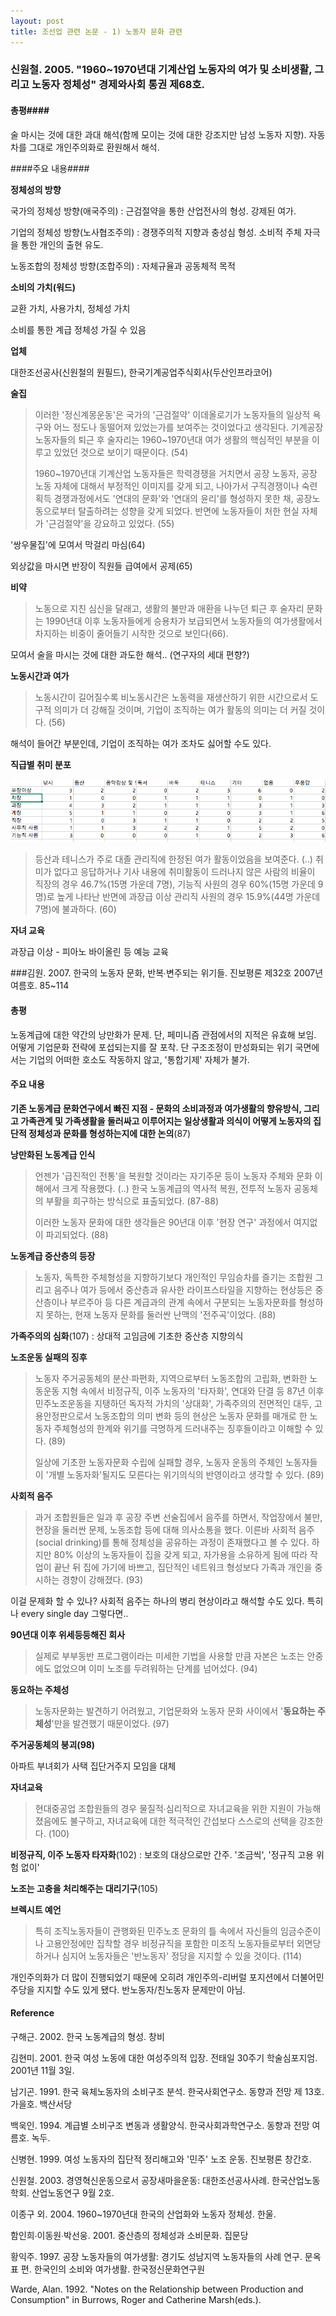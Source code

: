 ```yaml
---
layout: post
title: 조선업 관련 논문 - 1) 노동자 문화 관련
---
```


### 신원철. 2005. "1960~1970년대 기계산업 노동자의 여가 및 소비생활, 그리고 노동자 정체성"  경제와사회 통권 제68호. ###

#### 총평####

술 마시는 것에 대한 과대 해석(함께 모이는 것에 대한 강조지만 남성 노동자 지향). 자동차를 그대로 개인주의화로 환원해서 해석.

####주요 내용####

**정체성의 방향**

국가의 정체성 방향(애국주의) : 근검절약을 통한 산업전사의 형성. 강제된 여가.

기업의 정체성 방향(노사협조주의) : 경쟁주의적 지향과 충성심 형성. 소비적 주체 자극을 통한 개인의 출현 유도.

노동조합의 정체성 방향(조합주의) : 자체규율과 공동체적 목적

**소비의 가치(워드)**

교환 가치, 사용가치, 정체성 가치

소비를 통한 계급 정체성 가질 수 있음

**업체**

대한조선공사(신원철의 원필드), 한국기계공업주식회사(두산인프라코어)

**술집**

> 이러한 '정신계몽운동'은 국가의 '근검절약' 이데올로기가 노동자들의 일상적 욕구와 어느 정도나 동떨어져 있었는가를 보여주는 것이었다고 생각된다. 기계공장 노동자들의 퇴근 후 술자리는 1960~1970년대 여가 생활의 핵심적인 부분을 이루고 있었던 것으로 보이기 때문이다. (54)
>
> 1960~1970년대 기계산업 노동자들은 학력경쟁을 거치면서 공장 노동자, 공장 노동 자체에 대해서 부정적인 이미지를 갖게 되고, 나아가서 구직경쟁이나 숙련획득 경쟁과정에서도 '연대의 문화'와 '연대의 윤리'를 형성하지 못한 채, 공장노동으로부터 탈출하려는 성향을 갖게 되었다. 반면에 노동자들이 처한 현실 자체가 '근검절약'을 강요하고 있었다. (55)

'쌍우물집'에 모여서 막걸리 마심(64)

외상값을 마시면 반장이 직원들 급여에서 공제(65)

**비약**

> 노동으로 지친 심신을 달래고, 생활의 불만과 애환을 나누던 퇴근 후 술자리 문화는 1990년대 이후 노동자들에게 승용차가 보급되면서 노동자들의 여가생활에서 차지하는 비중이 줄어들기 시작한 것으로 보인다(66).

모여서 술을 마시는 것에 대한 과도한 해석.. (연구자의 세대 편향?)

**노동시간과 여가**

> 노동시간이 길어질수록 비노동시간은 노동력을 재생산하기 위한 시간으로서 도구적 의미가 더 강해질 것이며, 기업이 조직하는 여가 활동의 의미는 더 커질 것이다. (56)

해석이 들어간 부분인데, 기업이 조직하는 여가 조차도 싫어할 수도 있다.

**직급별 취미 분포**

![직급별 취미 분포](/images/chogong.png)

> 등산과 테니스가 주로 대졸 관리직에 한정된 여가 활동이었음을 보여준다. (..) 취미가 없다고 응답하거나 기사 내용에 취미활동이 드러나지 않은 사람의 비율이 직장의 경우 46.7%(15명 가운데 7명), 기능직 사원의 경우 60%(15명 가운데 9명)로 높게 나타난 반면에 과장급 이상 관리직 사원의 경우 15.9%(44명 가운데 7명)에 불과하다. (60)

**자녀 교육**

과장급 이상 - 피아노 바이올린 등 예능 교육



###김원. 2007. 한국의 노동자 문화, 반복∙변주되는 위기들. 진보평론 제32호 2007년 여름호. 85~114 

#### 총평 ####

노동계급에 대한 약간의 낭만화가 문제. 단, 페미니즘 관점에서의 지적은 유효해 보임. 어떻게 기업문화 전략에 포섭되는지를 잘 포착. 단 구조조정이 만성화되는 위기 국면에서는 기업의 어떠한 호소도 작동하지 않고, '통합기제' 자체가 불가.

#### 주요 내용 ####

**기존 노동계급 문화연구에서 빠진 지점 - 문화의 소비과정과 여가생활의 향유방식, 그리고 가족관계 및 가족생활을 둘러싸고 이루어지는 일상생활과 의식이 어떻게 노동자의 집단적 정체성과 문화를 형성하는지에 대한 논의**(87)

**낭만화된 노동계급 인식**

> 언젠가 '급진적인 전통'을 복원할 것이라는 자기주문 등이 노동자 주체와 문화 이해에서 크게 작용했다. (..) 한국 노동계급의 역사적 복원, 전투적 노동자 공동체의 부활을 희구하는 방식으로 표출되었다. (87-88)
>
> 이러한 노동자 문화에 대한 생각들은 90년대 이후 '현장 연구' 과정에서 여지없이 파괴되었다. (88)

**노동계급 중산층의 등장**

> 노동자, 독특한 주체형성을 지향하기보다 개인적인 무임승차를 즐기는 조합원 그리고 음주나 여가 등에서 중산층과 유사한 라이프스타일을 지향하는 현상등은 중산층이나 부르주아 등 다른 계급과의 관계 속에서 구분되는 노동자문화를 형성하지 못하는, 현재 노동자 문화를 둘러싼 난맥의 '전주곡'이었다. (88)

**가족주의의 심화**(107) : 상대적 고임금에 기초한 중산층 지향의식

**노조운동 실패의 징후**

> 노동자 주거공동체의 분산∙파편화, 지역으로부터 노동조합의 고립화, 변화한 노동운동 지형 속에서 비정규직, 이주 노동자의 '타자화', 연대와 단결 등 87년 이후 민주노조운동을 지탱하던 독자적 가치의 '상대화', 가족주의의 전면적인 대두, 고용안정판으로서 노동조합의 의미 변화 등의 현상은 노동자 문화를 매개로 한 노동자 주체형성의 한계와 위기를 극명하게 드러내주는 징후들이라고 이해할 수 있다. (89)
>
> 일상에 기초한 노동자문화 수립에 실패할 경우, 노동자 운동의 주체인 노동자들이 '개별 노동자화'될지도 모른다는 위기의식의 반영이라고 생각할 수 있다. (89)

**사회적 음주**

> 과거 조합원들은 일과 후 공장 주변 선술집에서 음주를 하면서, 작업장에서 불만, 현장을 둘러싼 문제, 노동조합 등에 대해 의사소통을 했다. 이른바 사회적 음주(social drinking)를 통해 정체성을 공유하는 과정이 존재했다고 볼 수 있다. 하지만 80% 이상의 노동자들이 집을 갖게 되고, 자가용을 소유하게 됨에 따라 작업이 끝난 뒤 집에 가기에 바쁘고, 집단적인 네트워크 형성보다 가족과 개인을 중시하는 경향이 강해졌다. (93)

이걸 문제화 할 수 있나? 사회적 음주는 하나의 병리 현상이라고 해석할 수도 있다. 특히나 every single day 그렇다면..

**90년대 이후 위세등등해진 회사**

> 실제로 부부동반 프로그램이라는 미세한 기법을 사용할 만큼 자본은 노조는 안중에도 없었으며 이미 노조를 두려워하는 단계를 넘어섰다. (94)

**동요하는 주체성**

> 노동자문화는 발견하기 어려웠고, 기업문화와 노동자 문화 사이에서 '**동요하는 주체성**'만을 발견했기 때문이었다. (97)

**주거공동체의 붕괴(98)**

아파트 부녀회가 사택 집단거주지 모임을 대체

**자녀교육**

> 현대중공업 조합원들의 경우 물질적∙심리적으로 자녀교육을 위한 지원이 가능해졌음에도 불구하고, 자녀교육에 대한 적극적인 간섭보다 스스로의 선택을 강조한다. (100)

**비정규직, 이주 노동자 타자화**(102) : 보호의 대상으로만 간주. '조금씩', '정규직 고용 위험 없이'

**노조는 고충을 처리해주는 대리기구**(105)

**브렉시트 예언**

> 특히 조직노동자들이 관행화된 민주노조 문화의 틀 속에서 자신들의 임금수준이나 고용안정에만 집착할 경우 비정규직을 포함한 미조직 노동자들로부터 외면당하거나 심지어 노동자들은 '반노동자' 정당을 지지할 수 있을 것이다. (114)

개인주의화가 더 많이 진행되었기 때문에 오히려 개인주의-리버럴 포지션에서 더불어민주당을 지지할 수도 있게 됐다. 반노동자/친노동자 문제만이 아님.

#### Reference ####

구해근. 2002. 한국 노동계급의 형성. 창비

김현미. 2001. 한국 여성 노동에 대한 여성주의적 입장. 전태일 30주기 학술심포지엄. 2001년 11월 3일.

남기곤. 1991. 한국 육체노동자의 소비구조 분석. 한국사회연구소. 동향과 전망 제 13호. 가을호. 백산서당

백욱인. 1994. 계급별 소비구조 변동과 생활양식. 한국사회과학연구소. 동향과 전망 여름호. 녹두.

신병현. 1999. 여성 노동자의 집단적 정리해고와 '민주' 노조 운동. 진보평론 창간호.

신원철. 2003. 경영혁신운동으로서 공장새마을운동: 대한조선공사사례. 한국산업노동학회. 산업노동연구 9월 2호.

이종구 외. 2004. 1960~1970년대 한국의 산업화와 노동자 정체성. 한울.

함인희∙이동원∙박선웅. 2001. 중산층의 정체성과 소비문화. 집문당

황익주. 1997. 공장 노동자들의 여가생활: 경기도 성남지역 노동자들의 사례 연구. 문옥표 편. 한국인의 소비와 여가생활. 한국정신문화연구원

Warde, Alan. 1992. "Notes on the Relationship between Production and Consumption" in Burrows, Roger and Catherine Marsh(eds.).

